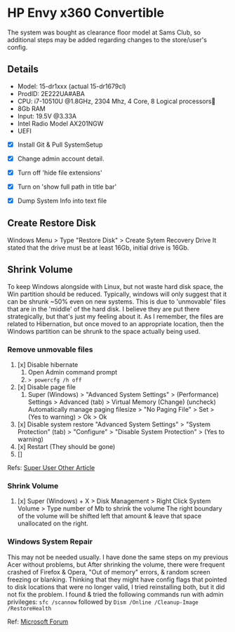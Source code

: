 #  HP Envy x360 Convertible

The system was bought as clearance floor model at Sams Club, so additional steps may be added regarding changes to the store/user's config.

## Details
- Model: 15-dr1xxx (actual 15-dr1679cl)
- ProdID: 2E222UA#ABA
- CPU: i7-10510U @1.8GHz, 2304 Mhz, 4 Core, 8 Logical processors
- 8Gb RAM
- Input: 19.5V @3.33A
- Intel Radio Model AX201NGW
- UEFI


- [x] Install Git & Pull SystemSetup
- [x] Change admin account detail.
- [x] Turn off 'hide file extensions'
- [x] Turn on 'show full path in title bar'
- [x] Dump System Info into text file


## Create Restore Disk

Windows Menu > Type "Restore Disk" > Create Sytem Recovery Drive
It stated that the drive must be at least 16Gb, initial drive is 16Gb.


## Shrink Volume

To keep Windows alongside with Linux, but not waste hard disk space, the Win partition should be reduced.
Typically, windows will only suggest that it can be shrunk ~50% even on new systems.  This is due to
'unmovable' files that are in the 'middle' of the hard disk.  I believe they are put there strategically, but that's just
my feeling about it.  As I remember, the files are related to Hibernation, but once moved to an appropriate location,
then the Windows partition can be shrunk to the space actually being used.

### Remove unmovable files

1. [x] Disable hibernate
   1. Open Admin command prompt
   2. `> powercfg /h off`
2. [x] Disable page file
   1. Super (Windows) > "Advanced System Settings" > (Performance) Settings > Advanced (tab) > Virtual Memory (Change)
    (uncheck) Automatically manage paging filesize > "No Paging File" > Set > (Yes to warning) > Ok > Ok 
3. [x] Disable system restore
    "Advanced System Settings" > "System Protection" (tab) > "Configure" > "Disable System Protection" > (Yes to warning)
4. [x] Restart (They should be gone)
5. [] 

Refs: [Super User ](https://superuser.com/questions/1017764/how-can-i-shrink-a-windows-10-partition)
[Other Article](https://www.download3k.com/articles/How-to-shrink-a-disk-volume-beyond-the-point-where-any-unmovable-files-are-located-00432)

### Shrink Volume

1. [x] Super (Windows) + X > Disk Management > Right Click System Volume > Type number of Mb to shrink the volume
    The right boundary of the volume will be shifted left that amount & leave that space unallocated on the right.

### Windows System Repair

This may not be needed usually. I have done the same steps on my previous Acer without problems, but After shrinking the volume, there were frequent crashed of Firefox & Opera, "Out of memory" errors, & random screen freezing or blanking.
Thinking that they might have config flags that pointed to disk locations that were no longer valid, I tried reinstalling both, but it did not fix the problem.  I found & tried the following commands run 
with admin privileges:
`sfc /scannow`
followed by
`Dism /Online /Cleanup-Image /RestoreHealth`

Ref: [Microsoft Forum](https://answers.microsoft.com/en-us/windows/forum/windows_10-update/system-file-check-sfc-scan-and-repair-system-files/bc609315-da1f-4775-812c-695b60477a93)
